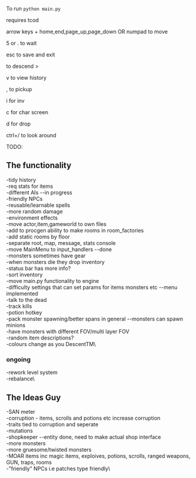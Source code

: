 
To run `python main.py`

requires tcod

arrow keys + home,end,page_up,page_down OR numpad to move

5 or . to wait

esc to save and exit

to descend >

v to view history

, to pickup

i for inv

c for char screen

d for drop

ctrl+/ to look around

TODO: 

## The functionality

-tidy history\
-req stats for items\
-different AIs --in progress\
-friendly NPCs\
-reusable/learnable spells\
-more random damage\
-environment effects\
-move actor,item,gameworld to own files\
-add to procgen ability to make rooms in room_factories\
-add static rooms by floor\
-separate root, map, message, stats console\
-move MainMenu to input_handlers --done\
-monsters sometimes have gear\
-when monsters die they drop inventory\
-status bar has more info?\
-sort inventory\
-move main.py functionality to engine\
-difficulty settings that can set params for items monsters etc --menu implemented\
-talk to the dead\
-track kills\
-potion hotkey\
-pack monster spawning/better spans in general --monsters can spawn minions\
-have monsters with different FOV/multi layer FOV\
-random item descriptions?\
-colours change as you DescentTM\

### ongoing
-rework level system\
-rebalance\

## The Ideas Guy

-SAN meter\
-corruption - items, scrolls and potions etc increase corruption\
-traits tied to corruption and seperate\
-mutations\
-shopkeeper --entity done, need to make actual shop interface\
-more monsters\
-more gruesome/twisted monsters\
-MOAR items inc magic items, exploives, potions, scrolls, ranged weapons, GUN, traps, rooms\
-"friendly" NPCs i.e patches type friendly\



